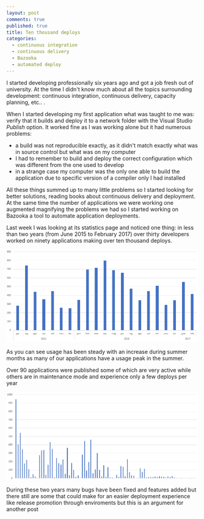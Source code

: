 ```yaml
---
layout: post
comments: true
published: true
title: Ten thousand deploys
categories:
  - continuous integration
  - continuous delivery
  - Bazooka
  - automated deploy
---
```

I started developing professionally six years ago and got a job fresh out of university. At the time I didn't know much about all the topics surrounding development: continuous integration, continuous delivery, capacity planning, etc.. .

When I started developing my first application what was taught to me was: verify that it builds and deploy it to a network folder with the Visual Studio *Publish* option. It worked fine as I was working alone but it had numerous problems:

- a build was not reproducible exactly, as it didn't match exactly what was in source control but what was on my computer
- I had to remember to build and deploy the correct configuration which was different from the one used to develop
- in a strange case my computer was the only one able to build the application due to specific version of a compiler only I had installed

All these things summed up to many little problems so I started looking for better solutions, reading books about continuous delivery and deployment. At the same time the number of applications we were working one augmented magnifying the problems we had so I started working on Bazooka a tool to automate application deployments.

Last week I was looking at its statistics page and noticed one thing: in less than two years (from June 2015 to February 2017) over thirty developers worked on ninety applications making over ten thousand deploys.


![Deplyments by month](/images/graficoDeploy.png)

As you can see usage has been steady with an increase during summer months as many of our applications have a usage peak in the summer.

Over 90 applications were published some of which are very active while others are in maintenance mode and experience only a few deploys per year

![Deployments by application](/images/grafico2.png)

During these two years many bugs have been fixed and features added but there still are some that could make for an easier deployment experience like release promotion through enviroments but this is an argument for another post


